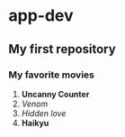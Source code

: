 # app-dev
## My first repository 
### My favorite movies
1. **Uncanny Counter**
2. *Venom*
3. *Hidden love*
4. **Haikyu**
